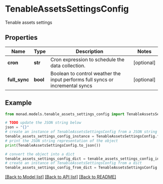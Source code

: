 # TenableAssetsSettingsConfig

Tenable assets settings

## Properties

Name | Type | Description | Notes
------------ | ------------- | ------------- | -------------
**cron** | **str** | Cron expression to schedule the data collection. | [optional] 
**full_sync** | **bool** | Boolean to control weather the input performs full syncs or incremental syncs | [optional] 

## Example

```python
from monad.models.tenable_assets_settings_config import TenableAssetsSettingsConfig

# TODO update the JSON string below
json = "{}"
# create an instance of TenableAssetsSettingsConfig from a JSON string
tenable_assets_settings_config_instance = TenableAssetsSettingsConfig.from_json(json)
# print the JSON string representation of the object
print(TenableAssetsSettingsConfig.to_json())

# convert the object into a dict
tenable_assets_settings_config_dict = tenable_assets_settings_config_instance.to_dict()
# create an instance of TenableAssetsSettingsConfig from a dict
tenable_assets_settings_config_from_dict = TenableAssetsSettingsConfig.from_dict(tenable_assets_settings_config_dict)
```
[[Back to Model list]](../README.md#documentation-for-models) [[Back to API list]](../README.md#documentation-for-api-endpoints) [[Back to README]](../README.md)


